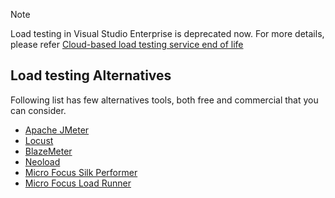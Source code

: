 > [!NOTE]
> Load testing in Visual Studio Enterprise is deprecated now. For more details, please refer [Cloud-based load testing service end of life](https://devblogs.microsoft.com/devops/cloud-based-load-testing-service-eol/)

## Load testing Alternatives

Following list has few alternatives tools, both free and commercial that you can consider.

- [Apache JMeter](https://jmeter.apache.org/)
- [Locust](https://locust.io/)
- [BlazeMeter](https://www.blazemeter.com/)
- [Neoload](https://www.neotys.com/neoload)
- [Micro Focus Silk Performer](https://www.microfocus.com/en-us/products/silk-performer/overview)
- [Micro Focus Load Runner](https://www.microfocus.com/en-us/portfolio/performance-engineering/overview)